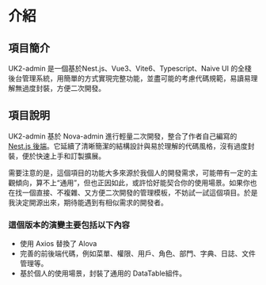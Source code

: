 # 介紹

## 項目簡介

UK2-admin 是一個基於Nest.js、Vue3、Vite6、Typescript、Naive UI 的全棧後台管理系統，用簡單的方式實現完整功能，並盡可能的考慮代碼規範，易讀易理解無過度封裝，方便二次開發。

## 項目說明

UK2-admin 基於 Nova-admin 進行輕量二次開發，整合了作者自己編寫的 [Nest.js 後端](https://github.com/akizono/uk2-admin-nest)。它延續了清晰簡潔的結構設計與易於理解的代碼風格，沒有過度封裝，便於快速上手和訂製擴展。

需要注意的是，這個項目的功能大多來源於我個人的開發需求，可能帶有一定的主觀傾向，算不上“通用”，但也正因如此，或許恰好能契合你的使用場景。如果你也在找一個直接、不複雜、又方便二次開發的管理模板，不妨試一試這個項目。於是我決定開源出來，期待能遇到有相似需求的開發者。

### 這個版本的演變主要包括以下內容

- 使用 Axios 替換了 Alova
- 完善的前後端代碼，例如菜單、權限、用戶、角色、部門、字典、日誌、文件管理等。
- 基於個人的使用場景，封裝了通用的 DataTable組件。
